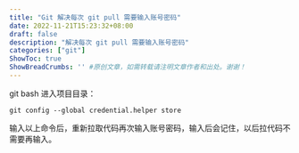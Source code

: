 ```yaml
---
title: "Git 解决每次 git pull 需要输入账号密码"
date: 2022-11-21T15:23:32+08:00
draft: false
description: "解决每次 git pull 需要输入账号密码"
categories: ["git"]
ShowToc: true
ShowBreadCrumbs: '' #原创文章，如需转载请注明文章作者和出处。谢谢！
---
```


git bash 进入项目目录：
```git
git config --global credential.helper store
```
输入以上命令后，重新拉取代码再次输入账号密码，输入后会记住，以后拉代码不需要再输入。
